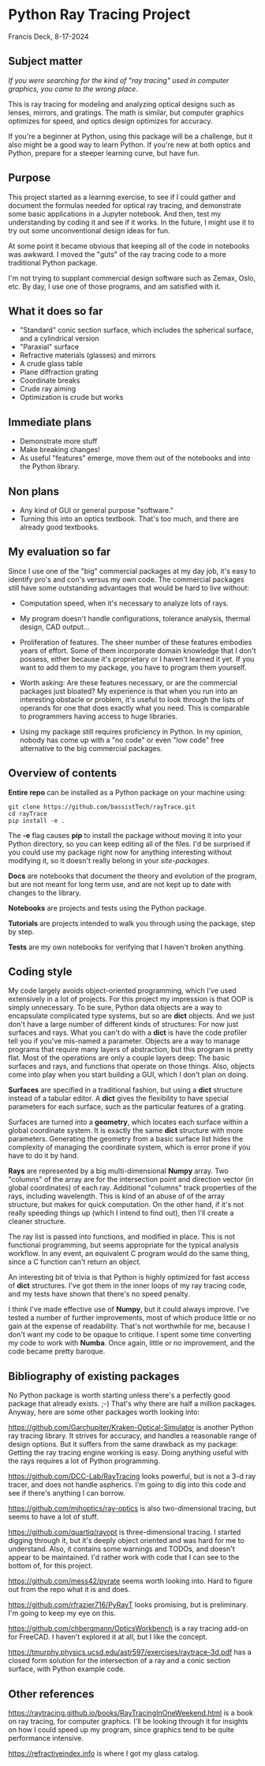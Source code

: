 # Python Ray Tracing Project

Francis Deck, 8-17-2024

## Subject matter

*If you were searching for the kind of "ray tracing" used in computer graphics, you came to the wrong place*.

This is ray tracing for modeling and analyzing optical designs such as lenses, mirrors, and gratings. The math is similar, but computer graphics optimizes for speed, and optics design optimizes for accuracy.

If you're a beginner at Python, using this package will be a challenge, but it also might be a good way to learn Python. If you're new at both optics and Python, prepare for a steeper learning curve, but have fun.

## Purpose

This project started as a learning exercise, to see if I could gather and document the formulas needed for optical ray tracing, and demonstrate some basic applications in a Jupyter notebook. And then, test my understanding by coding it and see if it works. In the future, I might use it to try out some unconventional design ideas for fun.

At some point it became obvious that keeping all of the code in notebooks was awkward. I moved the "guts" of the ray tracing code to a more traditional Python package.

I'm not trying to supplant commercial design software such as Zemax, Oslo, etc. By day, I use one of those programs, and am satisfied with it.

## What it does so far

* "Standard" conic section surface, which includes the spherical surface, and a cylindrical version
* "Paraxial" surface
* Refractive materials (glasses) and mirrors
* A crude glass table
* Plane diffraction grating
* Coordinate breaks
* Crude ray aiming
* Optimization is crude but works

## Immediate plans

* Demonstrate more stuff
* Make breaking changes!
* As useful "features" emerge, move them out of the notebooks and into the Python library.

## Non plans

* Any kind of GUI or general purpose "software."
* Turning this into an optics textbook. That's too much, and there are already good textbooks.

## My evaluation so far

Since I use one of the "big" commercial packages at my day job, it's easy to identify pro's and con's versus my own code. The commercial packages still have some outstanding advantages that would be hard to live without:

* Computation speed, when it's necessary to analyze lots of rays.

* My program doesn't handle configurations, tolerance analysis, thermal design, CAD output...

* Proliferation of features. The sheer number of these features embodies years of effort. Some of them incorporate domain knowledge that I don't possess, either because it's proprietary or I haven't learned it yet. If you want to add them to my package, you have to program them yourself.

* Worth asking: Are these features necessary, or are the commercial packages just bloated? My experience is that when you run into an interesting obstacle or problem, it's useful to look through the lists of operands for one that does exactly what you need. This is comparable to programmers having access to huge libraries.

* Using my package still requires proficiency in Python. In my opinion, nobody has come up with a "no code" or even "low code" free alternative to the big commercial packages.

## Overview of contents

**Entire repo** can be installed as a Python package on your machine using:

	git clone https://github.com/bassistTech/rayTrace.git
	cd rayTrace
	pip install -e .

The **-e** flag causes **pip** to install the package without moving it into your Python directory, so you can keep editing all of the files. I'd be surprised if you could use my package right now for anything interesting without modifying it, so it doesn't really belong in your *site-packages*.

**Docs** are notebooks that document the theory and evolution of the program, but are not meant for long term use, and are not kept up to date with changes to the library.

**Notebooks** are projects and tests using the Python package.

**Tutorials** are projects intended to walk you through using the package, step by step.

**Tests** are my own notebooks for verifying that I haven't broken anything.

## Coding style

My code largely avoids object-oriented programming, which I've used extensively in a lot of projects. For this project my impression is that OOP is simply unnecessary. To be sure, Python data objects are a way to encapsulate complicated type systems, but so are **dict** objects. And we just don't have a large number of different kinds of structures: For now just surfaces and rays. What you can't do with a **dict** is have the code profiler tell you if you've mis-named a parameter. Objects are a way to manage programs that require many layers of abstraction, but this program is pretty flat. Most of the operations are only a couple layers deep: The basic surfaces and rays, and functions that operate on those things. Also, objects come into play when you start building a GUI, which I don't plan on doing.

**Surfaces** are specified in a traditional fashion, but using a **dict** structure instead of a tabular editor. A **dict** gives the flexibility to have special parameters for each surface, such as the particular features of a grating.

Surfaces are turned into a **geometry**, which locates each surface within a global coordinate system. It is exactly the same **dict** structure with more parameters. Generating the geometry from a basic surface list hides the complexity of managing the coordinate system, which is error prone if you have to do it by hand.

**Rays** are represented by a big multi-dimensional **Numpy** array. Two "columns" of the array are for the intersection point and direction vector (in global coordinates) of each ray. Additional "columns" track properties of the rays, including wavelength. This is kind of an abuse of of the array structure, but makes for quick computation. On the other hand, if it's not really speeding things up (which I intend to find out), then I'll create a cleaner structure.

The ray list is passed into functions, and modified in place. This is not functional programming, but seems appropriate for the typical analysis workflow. In any event, an equivalent C program would do the same thing, since a C function can't return an object.

An interesting bit of trivia is that Python is highly optimized for fast access of **dict** structures. I've got them in the inner loops of my ray tracing code, and my tests have shown that there's no speed penalty.

I think I've made effective use of **Numpy**, but it could always improve. I've tested a number of further improvements, most of which produce little or no gain at the expense of readability. That's not worthwhile for me, because I don't want my code to be opaque to critique. I spent some time converting my code to work with **Numba**. Once again, little or no improvement, and the code became pretty baroque.

## Bibliography of existing packages

No Python package is worth starting unless there's a perfectly good package that already exists. ;-) That's why there are half a million packages. Anyway, here are some other packages worth looking into:

https://github.com/Garchupiter/Kraken-Optical-Simulator is another Python ray tracing library. It strives for accuracy, and handles a reasonable range of design options. But it suffers from the same drawback as my package: Getting the ray tracing engine working is easy. Doing anything useful with the rays requires a lot of Python programming.

https://github.com/DCC-Lab/RayTracing looks powerful, but is not a 3-d ray tracer, and does not handle aspherics. I'm going to dig into this code and see if there's anything I can borrow.

https://github.com/mjhoptics/ray-optics is also two-dimensional tracing, but seems to have a lot of stuff.

https://github.com/quartiq/rayopt is three-dimensional tracing. I started digging through it, but it's deeply object oriented and was hard for me to understand. Also, it contains some warnings and TODOs, and doesn't appear to be maintained. I'd rather work with code that I can see to the bottom of, for this project.

https://github.com/mess42/pyrate seems worth looking into. Hard to figure out from the repo what it is and does.

https://github.com/rfrazier716/PyRayT looks promising, but is preliminary. I'm going to keep my eye on this.

https://github.com/chbergmann/OpticsWorkbench is a ray tracing add-on for FreeCAD. I haven't explored it at all, but I like the concept.

https://tmurphy.physics.ucsd.edu/astr597/exercises/raytrace-3d.pdf has a closed form solution for the intersection of a ray and a conic section surface, with Python example code.

## Other references

https://raytracing.github.io/books/RayTracingInOneWeekend.html is a book on ray tracing, for computer graphics. I'll be looking through it for insights on how I could speed up my program, since graphics tend to be quite performance intensive.

https://refractiveindex.info is where I got my glass catalog.
